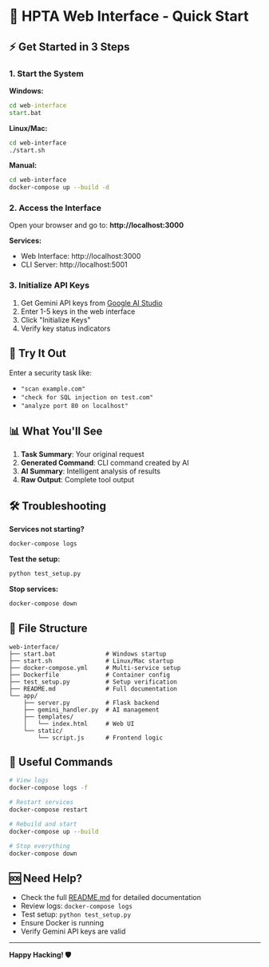 # 🚀 HPTA Web Interface - Quick Start

## ⚡ Get Started in 3 Steps

### 1. Start the System
**Windows:**
```cmd
cd web-interface
start.bat
```

**Linux/Mac:**
```bash
cd web-interface
./start.sh
```

**Manual:**
```bash
cd web-interface
docker-compose up --build -d
```

### 2. Access the Interface
Open your browser and go to: **http://localhost:3000**

**Services:**
- Web Interface: http://localhost:3000
- CLI Server: http://localhost:5001

### 3. Initialize API Keys
1. Get Gemini API keys from [Google AI Studio](https://makersuite.google.com/app/apikey)
2. Enter 1-5 keys in the web interface
3. Click "Initialize Keys"
4. Verify key status indicators

## 🎯 Try It Out

Enter a security task like:
- `"scan example.com"`
- `"check for SQL injection on test.com"`
- `"analyze port 80 on localhost"`

## 📊 What You'll See

1. **Task Summary**: Your original request
2. **Generated Command**: CLI command created by AI
3. **AI Summary**: Intelligent analysis of results
4. **Raw Output**: Complete tool output

## 🛠️ Troubleshooting

**Services not starting?**
```bash
docker-compose logs
```

**Test the setup:**
```bash
python test_setup.py
```

**Stop services:**
```bash
docker-compose down
```

## 📁 File Structure
```
web-interface/
├── start.bat              # Windows startup
├── start.sh               # Linux/Mac startup
├── docker-compose.yml     # Multi-service setup
├── Dockerfile             # Container config
├── test_setup.py          # Setup verification
├── README.md              # Full documentation
└── app/
    ├── server.py          # Flask backend
    ├── gemini_handler.py  # AI management
    ├── templates/
    │   └── index.html     # Web UI
    └── static/
        └── script.js      # Frontend logic
```

## 🔗 Useful Commands

```bash
# View logs
docker-compose logs -f

# Restart services
docker-compose restart

# Rebuild and start
docker-compose up --build

# Stop everything
docker-compose down
```

## 🆘 Need Help?

- Check the full [README.md](README.md) for detailed documentation
- Review logs: `docker-compose logs`
- Test setup: `python test_setup.py`
- Ensure Docker is running
- Verify Gemini API keys are valid

---

**Happy Hacking! 🛡️** 